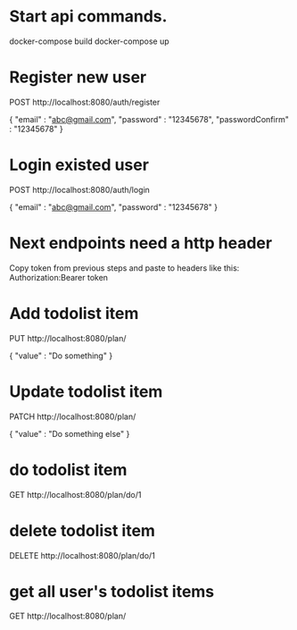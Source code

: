 # Start api commands.
docker-compose build
docker-compose up

# Register new user

POST http://localhost:8080/auth/register

{ "email" : "abc@gmail.com", "password" : "12345678", "passwordConfirm" : "12345678" }

# Login existed user

POST http://localhost:8080/auth/login

{ "email" : "abc@gmail.com", "password" : "12345678" }


# Next endpoints need a http header
Copy token from previous steps and paste to headers like this:
Authorization:Bearer token


# Add todolist item

PUT http://localhost:8080/plan/

{ "value" : "Do something" }

# Update todolist item

PATCH http://localhost:8080/plan/

{ "value" : "Do something else" }

# do todolist item

GET http://localhost:8080/plan/do/1

# delete todolist item

DELETE http://localhost:8080/plan/do/1

# get all user's todolist items

GET http://localhost:8080/plan/


